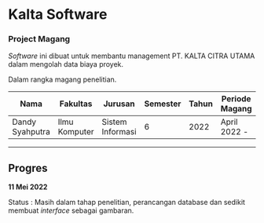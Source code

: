 # Kalta Software 
### Project Magang

*Software* ini dibuat untuk membantu management PT. KALTA CITRA UTAMA dalam mengolah data biaya proyek. 

Dalam rangka magang penelitian.


| Nama | Fakultas | Jurusan | Semester | Tahun | Periode Magang |
| ---- | -------- | ------- | -------- | ----- | --- |
| Dandy Syahputra | Ilmu Komputer | Sistem Informasi | 6 | 2022 | April 2022 - |



---
## Progres 

**11 Mei 2022**

Status  :   Masih dalam tahap penelitian, perancangan database dan sedikit membuat *interface* sebagai gambaran.


